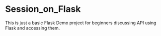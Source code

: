 # Session_on_Flask
This is just a basic Flask Demo project for beginners discussing API using Flask and accessing them.
